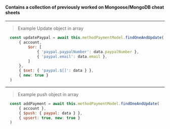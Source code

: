 #### Contains a collection of previously worked on Mongoose/MongoDB cheat sheets

---
> Example Update object in array
```Javascript
  const updatePaypal = await this.methodPaymentModel.findOneAndUpdate(
      { account, 
          $or: [
              { 'paypal.paypalNumber': data.paypalNumber },
              { 'paypal.email': data.email },
          ] 
      },
      { $set: { 'paypal.$[]': data } },
      { new: true }
  )
````

---
> Example push object in array
```Javascript
  const addPayment = await this.methodPaymentModel.findOneAndUpdate(
      { account },
      { $push: { paypal: data } },
      { upsert: true, new: true }
  )
````
